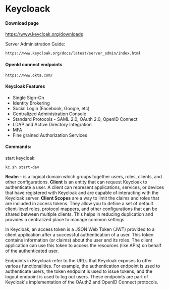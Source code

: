 # Keycloack

#### Download page
https://www.keycloak.org/downloads

Server Administration Guide:
```
https://www.keycloak.org/docs/latest/server_admin/index.html
```
#### OpenId connect endpoints
```
https://www.okta.com/
```

#### Keycloak Features
- Single Sign-On
- Identity Brokering
- Social Login (Facebook, Google, etc)
- Centralized Administration Console
- Standard Protocols - SAML 2.0, OAuth 2.0, OpenID Connect
- LDAP and Active Directory Integration
- MFA
- Fine grained Authorization Services



#### Commands:
start keycloak:
```
kc.sh start-dev
```

**Realm** - is a logical domain which groups together users, roles, clients, and other configurations.
**Client** is an entity that can request Keycloak to authenticate a user. A client can represent applications, services, or devices that have registered with Keycloak and are capable of interacting with the Keycloak server.
**Client Scopes** are a way to limit the claims and roles that are included in access tokens. They allow you to define a set of default client-level roles, protocol mappers, and other configurations that can be shared between multiple clients. This helps in reducing duplication and provides a centralized place to manage common settings.



In Keycloak, an access token is a JSON Web Token (JWT) provided to a client application after a successful authentication of a user. This token contains information (or claims) about the user and its roles. The client application can use this token to access the resources (like APIs) on behalf of the authenticated user.

Endpoints in Keycloak refer to the URLs that Keycloak exposes to offer various functionalities. For example, the authentication endpoint is used to authenticate users, the token endpoint is used to issue tokens, and the logout endpoint is used to log out users. These endpoints are part of Keycloak's implementation of the OAuth2 and OpenID Connect protocols.

